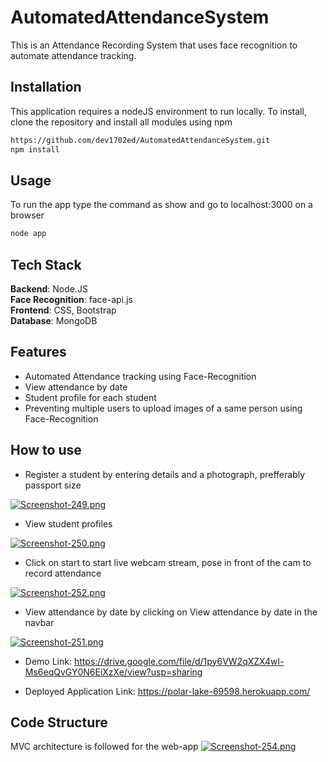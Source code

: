 # AutomatedAttendanceSystem

This is an Attendance Recording System that uses face recognition to automate attendance tracking.

## Installation
This application requires a nodeJS environment to run locally. To install, clone the repository and install all modules using npm

```bash
https://github.com/dev1702ed/AutomatedAttendanceSystem.git
npm install
```

## Usage
To run the app type the command as show and go to localhost:3000 on a browser
```bash
node app
```

## Tech Stack
 **Backend**: Node.JS \
 **Face Recognition**: face-api.js \
**Frontend**: CSS, Bootstrap \
**Database**: MongoDB

## Features

- Automated Attendance tracking using Face-Recognition
- View attendance by date
- Student profile for each student
- Preventing multiple users to upload images of a same person using Face-Recognition

## How to use

- Register a student by entering details and a photograph, prefferably passport size

[![Screenshot-249.png](https://i.postimg.cc/zGswbMng/Screenshot-249.png)](https://postimg.cc/G4jT6XgL)

- View student profiles

[![Screenshot-250.png](https://i.postimg.cc/zfYWXhrw/Screenshot-250.png)](https://postimg.cc/3k9WtdWW)

- Click on start to start live webcam stream, pose in front of the cam to record attendance

[![Screenshot-252.png](https://i.postimg.cc/L4703HFq/Screenshot-252.png)](https://postimg.cc/fkcKwQLZ)

- View attendance by date by clicking on View attendance by date in the navbar

[![Screenshot-251.png](https://i.postimg.cc/8zGGwkBk/Screenshot-251.png)](https://postimg.cc/N5dZjczZ)
- Demo Link: https://drive.google.com/file/d/1py6VW2qXZX4wl-Ms6eqQvGY0N6EiXzXe/view?usp=sharing

- Deployed Application Link: https://polar-lake-69598.herokuapp.com/

## Code Structure

MVC architecture is followed for the web-app
[![Screenshot-254.png](https://i.postimg.cc/jSzXxDt0/Screenshot-254.png)](https://postimg.cc/NKjTbfKp)






